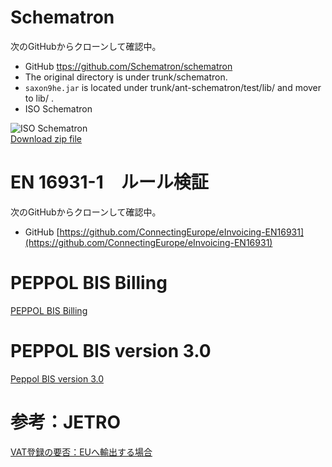# Schematron
次のGitHubからクローンして確認中。
* GitHub [ttps://github.com/Schematron/schematron](https://github.com/Schematron/schematron)  
* The original directory is under trunk/schematron.
* `saxon9he.jar` is located under trunk/ant-schematron/test/lib/ and mover to lib/ . 
* ISO Schematron

![ISO Schematron](http://schematron.com/wp-content/uploads/2016/11/Iso-cover-2016-tiny2.png)  
[Download zip file](http://standards.iso.org/ittf/PubliclyAvailableStandards/c055982_ISO_IEC_19757-3_2016.zip)

# EN 16931-1　ルール検証
次のGitHubからクローンして確認中。
* GitHub [https://github.com/ConnectingEurope/eInvoicing-EN16931](https://github.com/ConnectingEurope/eInvoicing-EN16931)

# PEPPOL BIS Billing
[PEPPOL BIS Billing](https://docs.peppol.eu/poacc/billing/3.0/bis/)

# PEPPOL BIS version 3.0
[Peppol BIS version 3.0](https://docs.peppol.eu/poacc/upgrade-3/)  

# 参考：JETRO
[VAT登録の要否：EUへ輸出する場合](https://www.jetro.go.jp/world/qa/04O-110801.html)
